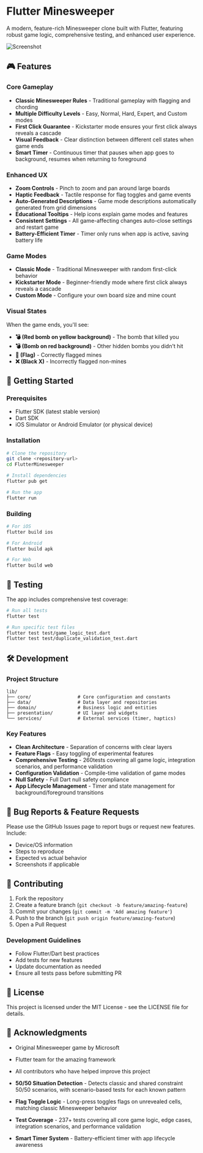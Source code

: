 # Flutter Minesweeper

A modern, feature-rich Minesweeper clone built with Flutter, featuring robust game logic, comprehensive testing, and enhanced user experience.

![Screenshot](screenshot.png)

## 🎮 Features

### Core Gameplay
- **Classic Minesweeper Rules** - Traditional gameplay with flagging and chording
- **Multiple Difficulty Levels** - Easy, Normal, Hard, Expert, and Custom modes
- **First Click Guarantee** - Kickstarter mode ensures your first click always reveals a cascade
- **Visual Feedback** - Clear distinction between different cell states when game ends
- **Smart Timer** - Continuous timer that pauses when app goes to background, resumes when returning to foreground

### Enhanced UX
- **Zoom Controls** - Pinch to zoom and pan around large boards
- **Haptic Feedback** - Tactile response for flag toggles and game events
- **Auto-Generated Descriptions** - Game mode descriptions automatically generated from grid dimensions
- **Educational Tooltips** - Help icons explain game modes and features
- **Consistent Settings** - All game-affecting changes auto-close settings and restart game
- **Battery-Efficient Timer** - Timer only runs when app is active, saving battery life

### Game Modes
- **Classic Mode** - Traditional Minesweeper with random first-click behavior
- **Kickstarter Mode** - Beginner-friendly mode where first click always reveals a cascade
- **Custom Mode** - Configure your own board size and mine count

### Visual States
When the game ends, you'll see:
- **💣 (Red bomb on yellow background)** - The bomb that killed you
- **💣 (Bomb on red background)** - Other hidden bombs you didn't hit
- **🚩 (Flag)** - Correctly flagged mines
- **❌ (Black X)** - Incorrectly flagged non-mines

## 🚀 Getting Started

### Prerequisites
- Flutter SDK (latest stable version)
- Dart SDK
- iOS Simulator or Android Emulator (or physical device)

### Installation
```bash
# Clone the repository
git clone <repository-url>
cd FlutterMinesweeper

# Install dependencies
flutter pub get

# Run the app
flutter run
```

### Building
```bash
# For iOS
flutter build ios

# For Android
flutter build apk

# For Web
flutter build web
```

## 🧪 Testing

The app includes comprehensive test coverage:
```bash
# Run all tests
flutter test

# Run specific test files
flutter test test/game_logic_test.dart
flutter test test/duplicate_validation_test.dart
```

## 🛠️ Development

### Project Structure
```
lib/
├── core/                 # Core configuration and constants
├── data/                 # Data layer and repositories
├── domain/               # Business logic and entities
├── presentation/         # UI layer and widgets
└── services/             # External services (timer, haptics)
```

### Key Features
- **Clean Architecture** - Separation of concerns with clear layers
- **Feature Flags** - Easy toggling of experimental features
- **Comprehensive Testing** - 260tests covering all game logic, integration scenarios, and performance validation
- **Configuration Validation** - Compile-time validation of game modes
- **Null Safety** - Full Dart null safety compliance
- **App Lifecycle Management** - Timer and state management for background/foreground transitions

## 🐛 Bug Reports & Feature Requests

Please use the GitHub Issues page to report bugs or request new features. Include:
- Device/OS information
- Steps to reproduce
- Expected vs actual behavior
- Screenshots if applicable

## 🤝 Contributing

1. Fork the repository
2. Create a feature branch (`git checkout -b feature/amazing-feature`)
3. Commit your changes (`git commit -m 'Add amazing feature'`)
4. Push to the branch (`git push origin feature/amazing-feature`)
5. Open a Pull Request

### Development Guidelines
- Follow Flutter/Dart best practices
- Add tests for new features
- Update documentation as needed
- Ensure all tests pass before submitting PR

## 📝 License

This project is licensed under the MIT License - see the LICENSE file for details.

## 🙏 Acknowledgments

- Original Minesweeper game by Microsoft
- Flutter team for the amazing framework
- All contributors who have helped improve this project

- **50/50 Situation Detection** - Detects classic and shared constraint 50/50 scenarios, with scenario-based tests for each known pattern
- **Flag Toggle Logic** - Long-press toggles flags on unrevealed cells, matching classic Minesweeper behavior
- **Test Coverage** - 237+ tests covering all core game logic, edge cases, integration scenarios, and performance validation
- **Smart Timer System** - Battery-efficient timer with app lifecycle awareness
